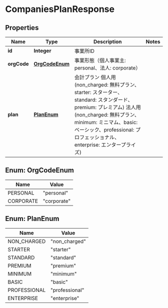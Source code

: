 

# CompaniesPlanResponse


## Properties

| Name | Type | Description | Notes |
|------------ | ------------- | ------------- | -------------|
|**id** | **Integer** | 事業所ID |  |
|**orgCode** | [**OrgCodeEnum**](#OrgCodeEnum) | 事業形態（個人事業主: personal、法人: corporate） |  |
|**plan** | [**PlanEnum**](#PlanEnum) | 会計プラン 個人用(non_charged: 無料プラン、starter: スターター、standard: スタンダード、premium: プレミアム) 法人用(non_charged: 無料プラン、minimum: ミニマム、basic: ベーシック、professional: プロフェッショナル、enterprise: エンタープライズ) |  |



## Enum: OrgCodeEnum

| Name | Value |
|---- | -----|
| PERSONAL | &quot;personal&quot; |
| CORPORATE | &quot;corporate&quot; |



## Enum: PlanEnum

| Name | Value |
|---- | -----|
| NON_CHARGED | &quot;non_charged&quot; |
| STARTER | &quot;starter&quot; |
| STANDARD | &quot;standard&quot; |
| PREMIUM | &quot;premium&quot; |
| MINIMUM | &quot;minimum&quot; |
| BASIC | &quot;basic&quot; |
| PROFESSIONAL | &quot;professional&quot; |
| ENTERPRISE | &quot;enterprise&quot; |



